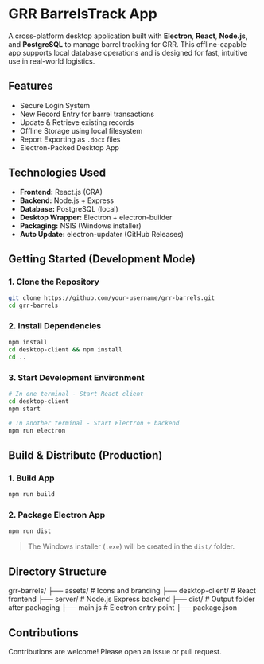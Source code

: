 # GRR BarrelsTrack App

A cross-platform desktop application built with **Electron**, **React**, **Node.js**, and **PostgreSQL** to manage barrel tracking for GRR. This offline-capable app supports local database operations and is designed for fast, intuitive use in real-world logistics.



## Features

- Secure Login System  
- New Record Entry for barrel transactions  
- Update & Retrieve existing records  
- Offline Storage using local filesystem  
- Report Exporting as `.docx` files  
- Electron-Packed Desktop App  



## Technologies Used

- **Frontend:** React.js (CRA)  
- **Backend:** Node.js + Express  
- **Database:** PostgreSQL (local)  
- **Desktop Wrapper:** Electron + electron-builder  
- **Packaging:** NSIS (Windows installer)  
- **Auto Update:** electron-updater (GitHub Releases)  



## Getting Started (Development Mode)

### 1. Clone the Repository

```bash
git clone https://github.com/your-username/grr-barrels.git
cd grr-barrels
```

### 2. Install Dependencies

```bash
npm install
cd desktop-client && npm install
cd ..
```

### 3. Start Development Environment

```bash
# In one terminal - Start React client
cd desktop-client
npm start
```

```bash
# In another terminal - Start Electron + backend
npm run electron
```



## Build & Distribute (Production)

### 1. Build App

```bash
npm run build
```

### 2. Package Electron App

```bash
npm run dist
```

> The Windows installer (`.exe`) will be created in the `dist/` folder.



## Directory Structure


grr-barrels/
├── assets/               # Icons and branding
├── desktop-client/       # React frontend
├── server/               # Node.js Express backend
├── dist/                 # Output folder after packaging
├── main.js               # Electron entry point
├── package.json




## Contributions

Contributions are welcome! Please open an issue or pull request.
